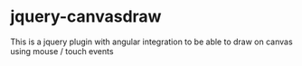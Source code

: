 # jquery-canvasdraw
This is a jquery plugin with angular integration to be able to draw on canvas using mouse / touch events
